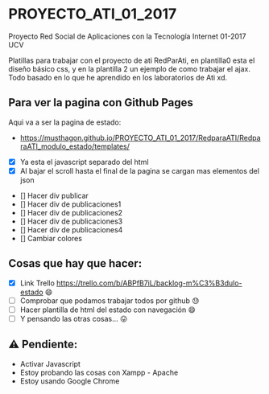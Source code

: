 # PROYECTO_ATI_01_2017
Proyecto Red Social de Aplicaciones con la Tecnología Internet 01-2017 UCV

Platillas para trabajar con el proyecto de ati RedParAti, en plantilla0 esta el diseño básico css, y en la plantilla 2 un ejemplo de como trabajar el ajax. Todo basado en lo que he aprendido en los laboratorios de Ati xd.

## Para ver la pagina con Github Pages

Aqui va a ser la pagina de estado:
* https://musthagon.github.io/PROYECTO_ATI_01_2017/RedparaATI/RedparaATI_modulo_estado/templates/
- [x] Ya esta el javascript separado del html
- [x] Al bajar el scroll hasta el final de la pagina se cargan mas elementos del json
- [] Hacer div publicar
- [] Hacer div de publicaciones1
- [] Hacer div de publicaciones2
- [] Hacer div de publicaciones3
- [] Hacer div de publicaciones4
- [] Cambiar colores

## Cosas que hay que hacer:
- [x] Link Trello https://trello.com/b/ABPfB7iL/backlog-m%C3%B3dulo-estado :smile:
- [ ] Comprobar que podamos trabajar todos por github :sweat:
- [ ] Hacer plantilla de html del estado con navegación :smile:
- [ ] Y pensando las otras cosas... :stuck_out_tongue:

## :warning: Pendiente:
* Activar Javascript
* Estoy probando las cosas con Xampp - Apache
* Estoy usando Google Chrome